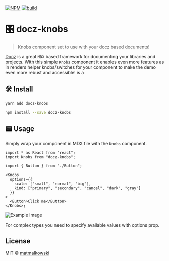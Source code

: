 [![NPM](https://img.shields.io/npm/v/docz-knobs.svg)](https://www.npmjs.com/package/docz-knobs)
[![build](https://travis-ci.org/matmalkowski/docz-knobs.svg?branch=master)](https://travis-ci.org/matmalkowski/docz-)

# 🎛 docz-knobs

> Knobs component set to use with your docz based documents!

[Docz](https://www.docz.site/) is a great `MDX` based framework for documenting your libraries and projects. With this simple `Knobs` component it enables even more features as in renders helper knobs/switches for your component to make the demo even more rebust and accessible! is a

## 🛠 Install

```bash
yarn add docz-knobs

npm install --save docz-knobs
```

## 📟 Usage

Simply wrap your component in MDX file with the `Knobs` component.

```tsx
import * as React from "react";
import Knobs from "docz-knobs";

import { Button } from "./Button";

<Knobs
  options={{
    scale: ["small", "normal", "big"],
    kind: ["primary", "secondary", "cancel", "dark", "gray"]
  }}
>
  <Button>Click me</Button>
</Knobs>;
```

![Example Image](https://i.imgur.com/yrAUDKC.png)

For complex types you need to specify available values with options prop.

## License

MIT © [matmalkowski](https://github.com/matmalkowski)
